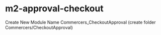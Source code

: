 # m2-approval-checkout
Create New Module Name Commercers_CheckoutApproval (create folder Commercers/CheckoutApproval)
